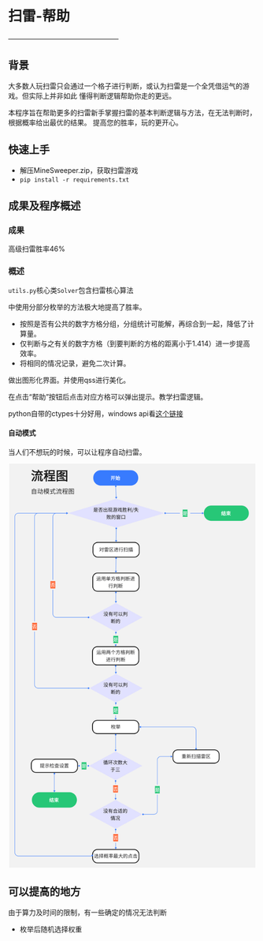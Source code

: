 # 扫雷-帮助
————————————————
## 背景
大多数人玩扫雷只会通过一个格子进行判断，或认为扫雷是一个全凭借运气的游戏。但实际上并非如此
懂得判断逻辑帮助你走的更远。

本程序旨在帮助更多的扫雷新手掌握扫雷的基本判断逻辑与方法，在无法判断时，根据概率给出最优的结果。
提高您的胜率，玩的更开心。

## 快速上手
* 解压MineSweeper.zip，获取扫雷游戏
* `pip install -r requirements.txt`

## 成果及程序概述
### 成果
高级扫雷胜率46%

### 概述
`utils.py`核心类`Solver`包含扫雷核心算法

中使用分部分枚举的方法极大地提高了胜率。

* 按照是否有公共的数字方格分组，分组统计可能解，再综合到一起，降低了计算量。
* 仅判断与之有关的数字方格（到要判断的方格的距离小于1.414）进一步提高效率。
* 将相同的情况记录，避免二次计算。

做出图形化界面。并使用qss进行美化。

在点击“帮助”按钮后点击对应方格可以弹出提示。教学扫雷逻辑。

python自带的ctypes十分好用，windows api看[这个链接](https://learn.microsoft.com/zh-cn/windows/win32/api)

#### 自动模式
当人们不想玩的时候，可以让程序自动扫雷。
<p align='center'>
    <img src='./md_img/自动-流程图.png' title='example' style='max-width:1000px' width="500" height="819">
</p>

## 可以提高的地方
由于算力及时间的限制，有一些确定的情况无法判断
* 枚举后随机选择权重
